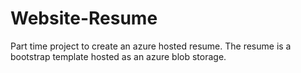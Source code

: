 # Website-Resume

Part time project to create an azure hosted resume. The resume is a bootstrap template hosted as an azure blob storage.
